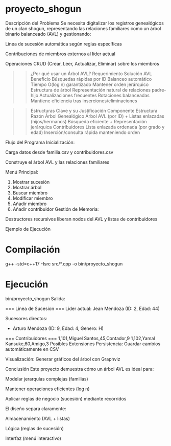 # proyecto_shogun
Descripción del Problema
Se necesita digitalizar los registros genealógicos de un clan shogun, representando las relaciones familiares como un árbol binario balanceado (AVL) y gestionando:

Línea de sucesión automática según reglas específicas

Contribuciones de miembros externos al líder actual

Operaciones CRUD (Crear, Leer, Actualizar, Eliminar) sobre los miembros

>>¿Por qué usar un Árbol AVL?
Requerimiento	                         Solución AVL	                                Beneficio
Búsquedas rápidas por ID	        Balanceo automático	                        Tiempo O(log n) garantizado
Mantener orden jerárquico	        Estructura de árbol	                    Representación natural de relaciones padre-hijo
Actualizaciones frecuentes	        Rotaciones balanceadas	                Mantiene eficiencia tras inserciones/eliminaciones

>>Estructuras Clave y su Justificación
Componente	                        Estructura                                           	Razón
Árbol Genealógico	        Árbol AVL (por ID) + Listas enlazadas (hijos/hermanos)	        Búsqueda eficiente + Representación jerárquica
Contribuidores	            Lista enlazada ordenada (por grado y edad)                    	Inserción/consulta rápida manteniendo orden


Flujo del Programa
Inicialización:

Carga datos desde familia.csv y contribuidores.csv

Construye el árbol AVL y las relaciones familiares

Menú Principal:

1. Mostrar sucesión
2. Mostrar árbol
3. Buscar miembro
4. Modificar miembro
5. Añadir miembro
6. Añadir contribuidor
Gestión de Memoria:

Destructores recursivos liberan nodos del AVL y listas de contribuidores

Ejemplo de Ejecución

# Compilación
g++ -std=c++17 -Isrc src/*.cpp -o bin/proyecto_shogun

# Ejecución
bin/proyecto_shogun
Salida:

=== Linea de Sucesion ===
Lider actual: Jean Mendoza (ID: 2, Edad: 44)

Sucesores directos:
- Arturo Mendoza (ID: 9, Edad: 4, Genero: H)

=== Contribuidores ===
1,101,Miguel Santos,45,Contador,9
1,102,Yamal Kansuke,60,Amigo,3
Posibles Extensiones
Persistencia: Guardar cambios automáticamente en CSV

Visualización: Generar gráficos del árbol con Graphviz

Conclusión
Este proyecto demuestra cómo un árbol AVL es ideal para:

Modelar jerarquías complejas (familias)

Mantener operaciones eficientes (log n)

Aplicar reglas de negocio (sucesión) mediante recorridos

El diseño separa claramente:

Almacenamiento (AVL + listas)

Lógica (reglas de sucesión)

Interfaz (menú interactivo)

